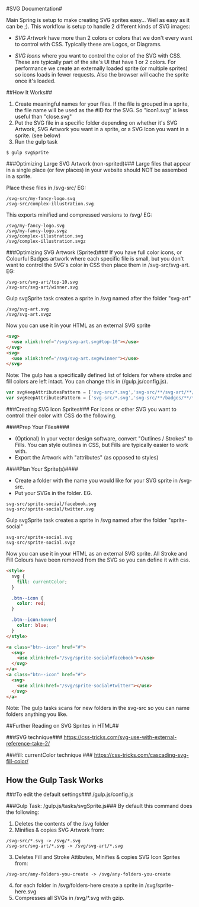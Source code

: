 #SVG Documentation#

Main Spring is setup to make creating SVG sprites easy... Well as easy as it can be ;). This workflow is setup to handle 2 different kinds of SVG images:

* _SVG Artwork_ have more than 2 colors or colors that we don't every want to control with CSS. Typically these are Logos, or Diagrams.

* _SVG Icons_ where you want to control the color of the SVG with CSS. These are typically part of the site's UI that have 1 or 2 colors. For performance we create an externally loaded sprite (or multiple sprites) so icons loads in fewer requests. Also the browser will cache the sprite once it's loaded.

##How It Works##

1. Create meaningful names for your files. If the file is grouped in a sprite, the file name will be used as the #ID for the SVG. So "icon1.svg" is less useful than "close.svg"
2. Put the SVG file in a specific folder depending on whether it's SVG Artwork, SVG Artwork you want in a sprite, or a SVG Icon you want in a sprite. (see below)
3. Run the gulp task
```
$ gulp svgSprite
```

###Optimizing Large SVG Artwork (non-sprited)###
Large files that appear in a single place (or few places) in your website should NOT be assembed in a sprite.

Place these files in /svg-src/ EG:
```
/svg-src/my-fancy-logo.svg
/svg-src/complex-illustration.svg
```
This exports minified and compressed versions to /svg/ EG:
```
/svg/my-fancy-logo.svg
/svg/my-fancy-logo.svgz
/svg/complex-illustration.svg
/svg/complex-illustration.svgz
```

###Optimizing SVG Artwork (Sprited)###
If you have full color icons, or Colourful Badges artwork where each specific file is small, but you don't want to control the SVG's color in CSS then place them in /svg-src/svg-art. EG:
```
/svg-src/svg-art/top-10.svg
/svg-src/svg-art/winner.svg
```
Gulp svgSprite task creates a sprite in /svg named after the folder "svg-art"
```
/svg/svg-art.svg
/svg/svg-art.svgz
```
Now you can use it in your HTML as an external SVG sprite
```html
<svg>
  <use xlink:href="/svg/svg-art.svg#top-10"></use>
</svg>
<svg>
  <use xlink:href="/svg/svg-art.svg#winner"></use>
</svg>
```
Note: The gulp has a specifically defined list of folders for where stroke and fill colors are left intact. You can change this in (/gulp.js/config.js).

```js
var svgKeepAttributesPattern = ['svg-src/*.svg','svg-src/**/svg-art/**/*.svg'];// Default
var svgKeepAttributesPattern = ['svg-src/*.svg','svg-src/**/badges/**/*.svg'];// Removed 'svg-art' added 'badges'

```

###Creating SVG Icon Sprites###
For Icons or other SVG you want to controll their color with CSS do the following.

####Prep Your Files####
* (Optional) In your vector design software, convert "Outlines / Strokes" to Fills. You can style outlines in CSS, but Fills are typically easier to work with.
* Export the Artwork with "attributes" (as opposed to styles)

####Plan Your Sprite(s)####
* Create a folder with the name you would like for your SVG sprite in /svg-src.
* Put your SVGs in the folder. EG.
```
svg-src/sprite-social/facebook.svg
svg-src/sprite-social/twitter.svg
```
Gulp svgSprite task creates a sprite in /svg named after the folder "sprite-social"
```
svg-src/sprite-social.svg
svg-src/sprite-social.svgz
```
Now you can use it in your HTML as an external SVG sprite. All Stroke and Fill Colours have been removed from the SVG so you can define it with css.

```html
<style>
  svg {
    fill: currentColor;
  }

  .btn--icon {
    color: red;
  }

  .btn--icon:hover{
    color: blue;
  }
</style>

<a class="btn--icon" href="#">
  <svg>
    <use xlink:href="/svg/sprite-social#facebook"></use>
  </svg>
</a>
<a class="btn--icon" href="#">
  <svg>
    <use xlink:href="/svg/sprite-social#twitter"></use>
  </svg>
</a>
```

Note: The gulp tasks scans for new folders in the svg-src so you can name folders anything you like.

##Further Reading on SVG Sprites in HTML##

###SVG <use> technique###
https://css-tricks.com/svg-use-with-external-reference-take-2/

###fill: currentColor technique ###
https://css-tricks.com/cascading-svg-fill-color/


## How the Gulp Task Works ##

###To edit the default settings###
/gulp.js/config.js

###Gulp Task: /gulp.js/tasks/svgSprite.js###
By default this command does the following:

1) Deletes the contents of the /svg folder
2) Minifies & copies SVG Artwork from:
```
/svg-src/*.svg -> /svg/*.svg
/svg-src/svg-art/*.svg -> /svg/svg-art/*.svg
```
3) Deletes Fill and Stroke Attibutes, Minifies & copies SVG Icon Sprites from:
```
/svg-src/any-folders-you-create -> /svg/any-folders-you-create
```
4) for each folder in /svg/folders-here create a sprite in /svg/sprite-here.svg
5) Compresses all SVGs in /svg/*.svg with gzip.
